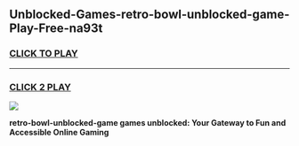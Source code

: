 
## Unblocked-Games-retro-bowl-unblocked-game-Play-Free-na93t
<h3>
<a href="https://premium76.site?title=retro-bowl-unblocked-game&ref=23A">CLICK TO PLAY</a></h3>
<hr>

<h3>
<a href="https://premium76.site?title=retro-bowl-unblocked-game&ref=23A">CLICK 2 PLAY</a>
  
</h3>

<a href="https://premium76.site?title=retro-bowl-unblocked-game&ref=23A"><img src="https://clearcache.store/games.png"></a>


**retro-bowl-unblocked-game games unblocked: Your Gateway to Fun and Accessible Online Gaming**
